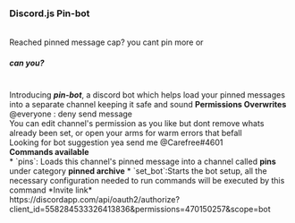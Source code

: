 <h3>Discord.js Pin-bot</h3>
<br>Reached pinned message cap? you cant pin more or<br>
<h5>can you?</h5><br>
Introducing <b><i>pin-bot</i></b>, a discord bot which helps load your pinned messages into a separate channel keeping it safe and sound
<b>Permissions Overwrites</b><br>
@everyone : deny send message<br>
You can edit channel's permission as you like but dont remove whats already been set, or open your arms for warm errors that befall<br>
Looking for bot suggestion yea send me @Carefree#4601<br>
<b>Commands available</b><br>
* `pins`: Loads this channel's pinned message into a channel called <b>pins</b> under category <b>pinned archive</b>
* `set_bot`:Starts the bot setup, all the necessary configuration needed to run commands will be executed by this command
*Invite link*<br>
https://discordapp.com/api/oauth2/authorize?client_id=558284533326413836&permissions=470150257&scope=bot